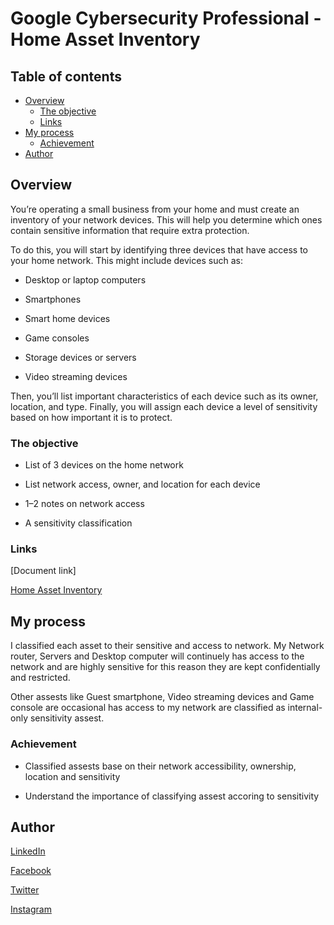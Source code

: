 # Google Cybersecurity Professional - Home Asset Inventory

## Table of contents

- [Overview](#overview)
  - [The objective](#the-objective)
  - [Links](#links)
- [My process](#my-process)
  - [Achievement](#achievement)
- [Author](#author)

## Overview

You’re operating a small business from your home and must create an inventory of your network devices. This will help you determine which ones contain sensitive information that require extra protection.

To do this, you will start by identifying three devices that have access to your home network. This might include devices such as:

- Desktop or laptop computers

- Smartphones

- Smart home devices

- Game consoles

- Storage devices or servers

- Video streaming devices

Then, you’ll list important characteristics of each device such as its owner, location, and type. Finally, you will assign each device a level of sensitivity based on how important it is to protect.

### The objective

- List of 3 devices on the home network

- List network access, owner, and location for each device

- 1–2 notes on network access

- A sensitivity classification

### Links

[Document link]

[Home Asset Inventory](https://docs.google.com/spreadsheets/d/1jLy7DJPz4Gl_nj9xS6O5HrUt3riw5J1Lj3zC4G8KvqQ/edit?usp=drive_link&resourcekey=0-TOZDx8-aOswoWCSjadYbpQ)

## My process

I classified each asset to their sensitive and access to network. My Network router, Servers and Desktop computer will continuely has access to the network and are highly sensitive for this reason they are kept confidentially and restricted.

Other assests like Guest smartphone, Video streaming devices and Game console are occasional has access to my network are classified as internal-only sensitivity assest.

### Achievement

- Classified assests base on their network accessibility, ownership, location and sensitivity

- Understand the importance of classifying assest accoring to sensitivity

## Author

[LinkedIn](www.linkedin.com/in/olagoke-holo)

[Facebook](https://web.facebook.com/olagoke.holo.3/)

[Twitter](https://twitter.com/olarragoken)

[Instagram](https://www.instagram.com/holoolagoke/)
